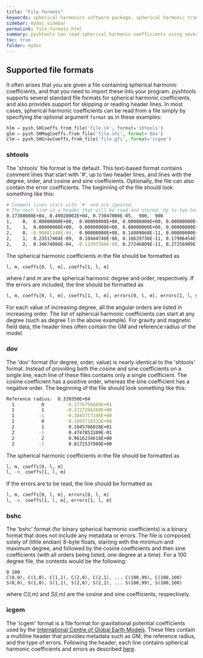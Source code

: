 ```yaml
---
title: "File formats"
keywords: spherical harmonics software package, spherical harmonic transform, legendre functions, multitaper spectral analysis, fortran, Python, gravity, magnetic field
sidebar: mydoc_sidebar
permalink: file-formats.html
summary: pyshtools can read spherical harmonic coefficients using several standard file formats.
toc: true
folder: mydoc
---
```


<style>
table:nth-of-type(n) {
    display:table;
    width:100%;
}
</style>

## Supported file formats

It often arises that you are given a file containing spherical harmonic coefficients, and that you need to import these into your program. pyshtools supports several standard file formats for spherical harmonic coefficients, and also provides support for skipping or reading header lines. In most cases, spherical harmonic coefficients can be read from a file simply by specifying the optional argument `format` as in these examples:

```python
hlm = pysh.SHCoeffs.from_file('file.sh', format='shtools')
glm = pysh.SHMagCoeffs.from_file('file.shc', format='dov')
clm = pysh.SHGravCoeffs.from_file('file.gfc', format='icgem')
```

### shtools

The 'shtools' file format is the default. This text-based format contains comment lines that start with '#', up to two header lines, and lines with the degree, order, and cosine and sine coefficients. Optionally, the file can also contain the error coefficients. The beginning of the file should look something like this:

```bash
# Comment lines start with '#' and are ignored.
# The next line is a header that will be read and stored. Up to two headers can be included.
0.17380000E+04, 0.49028002E+04, 0.73047000E-05,  900,  900
1,    0,  0.00000000E+00,  0.00000000E+00, 0.00000000E+00, 0.00000000E+00
1,    1,  0.00000000E+00,  0.00000000E+00, 0.00000000E+00, 0.00000000E+00
2,    0, -0.90881248E-04,  0.00000000E+00, 0.14809068E-11, 0.00000000E+00
2,    1,  0.23517464E-09,  0.10444740E-08, 0.16629736E-11, 0.17906454E-11
2,    2,  0.34674086E-04, -0.13397766E-09, 0.27246809E-11, 0.27256909E-11
```

The spherical harmonic coefficients in the file should be formatted as

```bash
l, m, coeffs[0, l, m], coeffs[1, l, m]
```

where *l* and *m* are the spherical harmonic degree and order, respectively. If the errors are included, the line should be formatted as

```bash
l, m, coeffs[0, l, m], coeffs[1, l, m], errors[0, l, m], errors[1, l, m]
```

For each value of increasing degree, all the angular orders are listed in increasing order. The list of spherical harmonic coefficients can start at any degree (such as degree 1 in the above example). For gravity and magnetic field data, the header lines often contain the GM and reference radius of the model.

### dov

The 'dov' format (for degree, order, value) is nearly identical to the 'shtools' format. Instead of providing both the cosine and sine coefficients on a single line, each line of these files contains only a single coefficient. The cosine coefficient has a positive order, whereas the sine coefficient has a negative order. The beginning of the file should look something like this:

```bash
Reference radius:  0.339350E+04
  1          0        -0.1776756860E+01
  1          1        -0.3727294260E+00
  1         -1        -0.3445717196E+00
  2          0        -0.1093718332E+00
  2          1         0.1045706028E+01
  2         -1         0.4747853109E-01
  2          2         0.9616234618E+00
  2         -2         0.8172537989E+00
```

The spherical harmonic coefficients in the file should be formatted as

```bash
l, m, coeffs[0, l, m]
l, -m, coeffs[1, l, m]
```

If the errors are to be read, the line should be formatted as

```bash
l, m, coeffs[0, l, m], errors[0, l, m]
l, -m, coeffs[1, l, m], errors[1, l, m]
```

### bshc

The 'bshc' format (for binary spherical harmonic coefficients) is a binary format that does not include any metadata or errors. The file is composed solely of (little endian) 8-byte floats, starting with the minimum and maximum degree, and followed by the cosine coefficients and then sine coefficients (with all orders being listed, one degree at a time). For a 100 degree file, the contents would be the following:

```bshc
0 100
C(0,0), C(1,0), C(1,1), C(2,0), C(2,1), ... C(100,99), C(100,100)
S(0,0), S(1,0), S(1,1), S(2,0), S(2,1), ... S(100,99), S(100,100)
```

where *C(l,m)* and *S(l,m)* are the cosine and sine coefficients, respectively.

### icgem

The 'icgem' format is a file format for gravitational potential coefficients used by the [International Centre of Global Earth Models](http://icgem.gfz-potsdam.de/home). These files contain a multiline header that provides metadata such as GM, the reference radius, and the type of errors. Following the header, each line contains spherical harmonic coefficients and errors as described [here](http://icgem.gfz-potsdam.de/ICGEM-Format-2011.pdf).